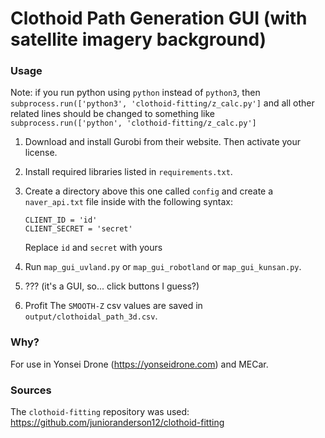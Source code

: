 # Clothoid Path Generation GUI (with satellite imagery background)

### Usage
Note: if you run python using `python` instead of `python3`, then `subprocess.run(['python3', 'clothoid-fitting/z_calc.py']` and all other related lines should be changed to something like `subprocess.run(['python', 'clothoid-fitting/z_calc.py']`
1. Download and install Gurobi from their website. Then activate your license.
2. Install required libraries listed in `requirements.txt`.
3. Create a directory above this one called `config` and create a `naver_api.txt` file inside with the following syntax:
    ```
    CLIENT_ID = 'id'
    CLIENT_SECRET = 'secret'
    ```
    Replace `id` and `secret` with yours

4. Run `map_gui_uvland.py` or `map_gui_robotland` or `map_gui_kunsan.py`.
5. ??? (it's a GUI, so... click buttons I guess?)
6. Profit
The `SMOOTH-Z` csv values are saved in `output/clothoidal_path_3d.csv`.

### Why?
For use in Yonsei Drone (https://yonseidrone.com) and MECar.

### Sources
The `clothoid-fitting` repository was used: https://github.com/junioranderson12/clothoid-fitting 